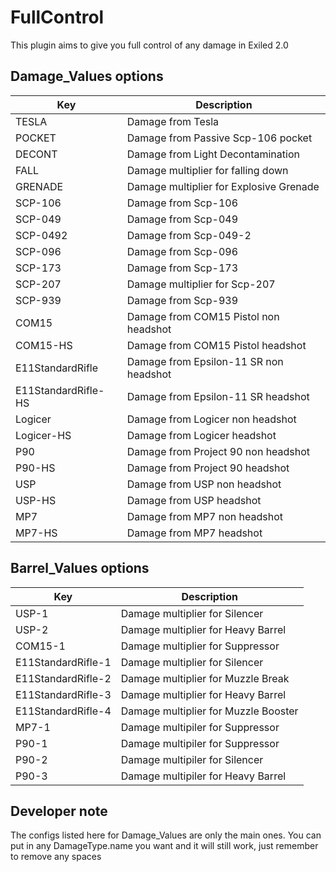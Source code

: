 # FullControl
This plugin aims to give you full control of any damage in Exiled 2.0

## Damage_Values options
Key | Description
--- | ---
TESLA | Damage from Tesla
POCKET | Damage from Passive Scp-106 pocket
DECONT | Damage from Light Decontamination
FALL | Damage multiplier for falling down
GRENADE | Damage multiplier for Explosive Grenade
SCP-106 | Damage from Scp-106
SCP-049 | Damage from Scp-049
SCP-0492 |Damage from Scp-049-2
SCP-096 | Damage from Scp-096
SCP-173 | Damage from Scp-173
SCP-207 | Damage multiplier for Scp-207
SCP-939 | Damage from Scp-939
COM15 | Damage from COM15 Pistol non headshot
COM15-HS | Damage from COM15 Pistol headshot
E11StandardRifle | Damage from Epsilon-11 SR non headshot
E11StandardRifle-HS | Damage from Epsilon-11 SR headshot
Logicer | Damage from Logicer non headshot
Logicer-HS | Damage from Logicer headshot
P90 | Damage from Project 90 non headshot
P90-HS | Damage from Project 90 headshot
USP | Damage from USP non headshot
USP-HS | Damage from USP headshot
MP7 | Damage from MP7 non headshot
MP7-HS | Damage from MP7 headshot

## Barrel_Values options
Key | Description
--- | ---
USP-1 | Damage multiplier for Silencer
USP-2 | Damage multiplier for Heavy Barrel
COM15-1 | Damage multiplier for Suppressor
E11StandardRifle-1 | Damage multiplier for Silencer
E11StandardRifle-2 | Damage multiplier for Muzzle Break
E11StandardRifle-3 | Damage multiplier for Heavy Barrel
E11StandardRifle-4 | Damage multiplier for Muzzle Booster
MP7-1 | Damage multipiler for Suppressor
P90-1 | Damage multipiler for Suppressor
P90-2 | Damage multipiler for Silencer
P90-3 | Damage multipiler for Heavy Barrel

## Developer note
The configs listed here for Damage_Values are only the main ones. You can put in any DamageType.name you want and it will still work, just remember to remove any spaces
